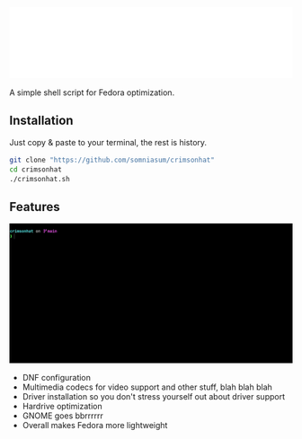 <div align="center">
  <img src="title.svg" alt="CRIMS0NH4T" width="600">
</div>

A simple shell script for Fedora optimization.

## Installation

Just copy & paste to your terminal, the rest is history.

```bash
git clone "https://github.com/somniasum/crimsonhat"
cd crimsonhat
./crimsonhat.sh
```

## Features
![](https://github.com/somniasum/crimsonhat/blob/main/illustration.gif)
 * DNF configuration
 * Multimedia codecs for video support and other stuff, blah blah blah
 * Driver installation so you don't stress yourself out about driver support
 * Hardrive optimization
 * GNOME goes bbrrrrrr
 * Overall makes Fedora more lightweight
